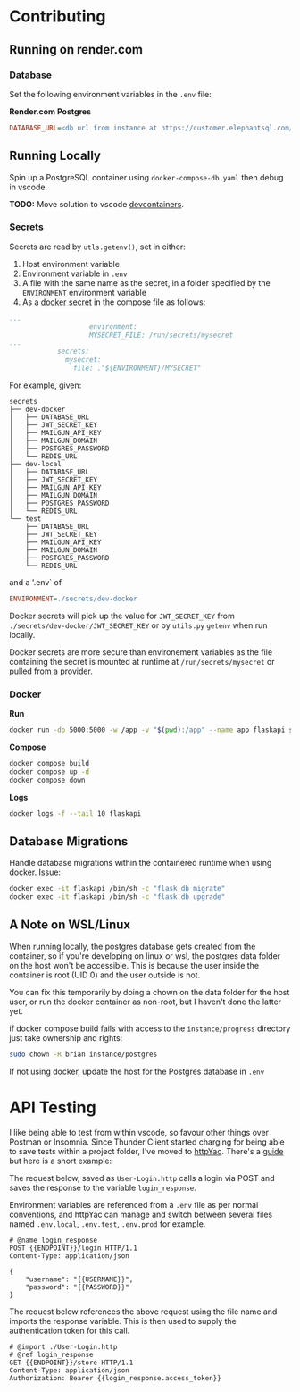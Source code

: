 # Contributing

## Running on render.com
### Database
Set the following environment variables in the `.env` file:

**Render.com Postgres**
```ini
DATABASE_URL=<db url from instance at https://customer.elephantsql.com/instance>
```

## Running Locally

Spin up a PostgreSQL container using `docker-compose-db.yaml` then debug in vscode.

**TODO:** Move solution to vscode [devcontainers](https://code.visualstudio.com/docs/devcontainers/containers).

### Secrets
Secrets are read by `utls.getenv()`, set in either:
1. Host environment variable
2. Environment variable in `.env`
3. A file with the same name as the secret, in a folder specified by the `ENVIRONMENT` environment variable
4. As a [docker secret](https://docs.docker.com/compose/use-secrets/) in the compose file as follows:

```yaml
...
                    environment:
                    MYSECRET_FILE: /run/secrets/mysecret
...                    
            secrets:            
              mysecret:
                file: ."${ENVIRONMENT}/MYSECRET"
```

For example, given:
```
secrets
├── dev-docker
│   ├── DATABASE_URL
│   ├── JWT_SECRET_KEY
│   ├── MAILGUN_API_KEY
│   ├── MAILGUN_DOMAIN
│   ├── POSTGRES_PASSWORD
│   └── REDIS_URL
├── dev-local
│   ├── DATABASE_URL
│   ├── JWT_SECRET_KEY
│   ├── MAILGUN_API_KEY
│   ├── MAILGUN_DOMAIN
│   ├── POSTGRES_PASSWORD
│   └── REDIS_URL
└── test
    ├── DATABASE_URL
    ├── JWT_SECRET_KEY
    ├── MAILGUN_API_KEY
    ├── MAILGUN_DOMAIN
    ├── POSTGRES_PASSWORD
    └── REDIS_URL
```

and a '.env` of
```ini
ENVIRONMENT=./secrets/dev-docker
```
Docker secrets will pick up the value for `JWT_SECRET_KEY` from `./secrets/dev-docker/JWT_SECRET_KEY` or by `utils.py` `getenv` when run locally.

Docker secrets are more secure than environement variables as the file containing the secret is mounted at runtime at `/run/secrets/mysecret` or pulled from a provider.

### Docker
**Run**
```bash
docker run -dp 5000:5000 -w /app -v "$(pwd):/app" --name app flaskapi sh -c "flask run --host 0.0.0.0"
```
**Compose**

```bash
docker compose build
docker compose up -d
docker compose down
```

**Logs**
```bash
docker logs -f --tail 10 flaskapi
```

## Database Migrations
Handle database migrations within the containered runtime when using docker. Issue:

```bash
docker exec -it flaskapi /bin/sh -c "flask db migrate"
docker exec -it flaskapi /bin/sh -c "flask db upgrade"
```

## A Note on WSL/Linux

When running locally, the postgres database gets created from the container, so if you're developing on linux or wsl, the postgres data folder on the host won't be accessible. This is because the user inside the container is root (UID 0) and the user outside is not. 

You can fix this temporarily by doing a chown on the data folder for the host user, or run the docker container as non-root, but I haven't done the latter yet.

if docker compose build fails with access to the `instance/progress` directory just take ownership and rights:
```bash
sudo chown -R brian instance/postgres
```


If not using docker, update the host for the Postgres database in `.env`

# API Testing
I like being able to test from within vscode, so favour other things over Postman or Insomnia. Since Thunder Client started charging for being able to save tests within a project folder, I've moved to [httpYac](https://marketplace.visualstudio.com/items?itemName=anweber.vscode-httpyac). There's a [guide](https://httpyac.github.io/guide/) but here is a short example:

The request below, saved as `User-Login.http` calls a login via POST and saves the response to the variable `login_response`. 

Environment variables are referenced from a `.env` file as per normal conventions, and httpYac can manage and switch between several files named `.env.local`, `.env.test`, `.env.prod` for example.
```http
# @name login_response
POST {{ENDPOINT}}/login HTTP/1.1
Content-Type: application/json

{
    "username": "{{USERNAME}}",
    "password": "{{PASSWORD}}"
}
```

The request below references the above request using the file name and imports the response variable. This is then used to supply the authentication token for this call.

```http
# @import ./User-Login.http
# @ref login_response
GET {{ENDPOINT}}/store HTTP/1.1
Content-Type: application/json
Authorization: Bearer {{login_response.access_token}}
```